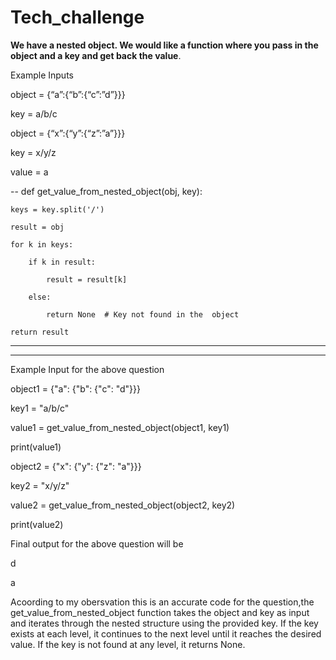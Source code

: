 # Tech_challenge
 **We have a nested object. We would like a function where you pass in the object and a key and 
get back the value**. 

Example Inputs 

object = {“a”:{“b”:{“c”:”d”}}} 

key = a/b/c 

object = {“x”:{“y”:{“z”:”a”}}} 

key = x/y/z 

value = a 

--
def get_value_from_nested_object(obj, key): 

    keys = key.split('/') 
    
    result = obj 
    
    for k in keys: 
    
        if k in result: 
        
            result = result[k] 
            
        else: 
        
            return None  # Key not found in the  object 
            
    return result 
    
    

-----------------------------------------------------------

----------------------------------------------------

Example Input for the above question 



object1 = {"a": {"b": {"c": "d"}}} 

key1 = "a/b/c" 

value1 = get_value_from_nested_object(object1, key1) 

print(value1)   


object2 = {"x": {"y": {"z": "a"}}} 

key2 = "x/y/z" 

value2 = get_value_from_nested_object(object2, key2) 

print(value2) 



Final output for the above question will be 


d  

a 

Acoording to my obersvation this is an accurate code for the question,the get_value_from_nested_object function takes the object and key as input and iterates through the nested structure using the provided key. If the key exists at each level, it continues to the next level until it reaches the desired value. If the key is not found at any level, it returns None.


